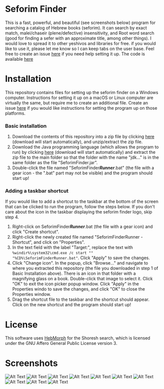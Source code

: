 # Seforim Finder


This is a fast, powerful, and beautiful (see screenshots below) program for searching a catalog of Hebrew books (seforim). It can search by exact match, malei/chaseir (plene/defective) insensitivity, and Root word search (good for finding a sefer with an approximate title, among other things). I would love to spread it to other yeshivos and libraries for free. if you would like to use it, please let me know so I can keep tabs on the user base. Feel free to create an issue [here](https://github.com/shmueldabomb441/YGW-Seforim-Catalog/issues/new/choose) if you need help setting it up. The code is available [here](https://github.com/shmueldabomb441/SeforimCatalog)

# Installation 
This repository contains files for setting up the seforim finder on a Windows computer. Instructions for setting it up on a macOS or Linux computer are virtually the same, but require me to create an additional file. Create an issue [here](https://github.com/shmueldabomb441/YGW-Seforim-Catalog/issues/new/choose) if you would like instructions for setting the program up on those platforms.

### Basic installation 
 1. Download the contents of this repository into a zip file by clicking [here](https://github.com/shmueldabomb441/YGW-Seforim-Catalog/archive/refs/heads/main.zip) (download will start automatically), and unzip/extract the zip file.
 2. Download the Java programming language (which allows the program to run) by clicking [here](https://download.java.net/java/GA/jdk11/13/GPL/openjdk-11.0.1_windows-x64_bin.zip) (download will start automatically) and extract the zip file to the main folder so that the folder with the name "jdk..." is in the same folder as the file "SeforimFinder.jar".
 3. Double-click the file named "SeforimFinder***Runner***.bat" (the file with a gear icon - the ".bat" part may not be visible) and the program should start up!

### Adding a taskbar shortcut

If you would like to add a shortcut to the taskbar at the bottom of the screen that can be clicked to run the program, follow the steps below. If you don't care about the icon in the taskbar displaying the seforim finder logo, skip step 4.

 1. Right-click on SeforimFinder***Runner***.bat (the file with a gear icon) and click "Create shortcut".
 2. Right-click the newly created file named "SeforimFinderRunner - Shortcut", and click on "Properties".
 3. In the text field with the label "Target:", replace the text with `%windir%\system32\cmd.exe /c start "" "%CD%\SeforimFinderRunner.bat"`. Click "Apply" to save the changes.
 4. Click "Change icon". In the popup, click "Browse..." and navigate to where you extracted this repository (the file you downloaded in step 1 of Basic Installation above). There is an icon in that folder with a magnifying glass on a book. Double-click that image to select it. Click "OK" to exit the icon picker popup window. Click "Apply" in the Properties windo to save the changes, and click "OK" to close the Properties window.
 5. Drag the shortcut file to the taskbar and the shortcut should appear. Click on the new shortcut and the program should start up!


# License 
This software uses [HebMorph](https://github.com/synhershko/HebMorph) for the Shoresh search, which is licensed under the GNU Affero General Public License version 3.

# Screenshots

![Alt Text](https://raw.github.com/shmueldabomb441/SeforimCatalog/master/ScreenshotProgramFrontPage.png)
![Alt Text](https://raw.github.com/shmueldabomb441/SeforimCatalog/master/ScreenshotRootWordSearchOptions.png)
![Alt Text](https://raw.github.com/shmueldabomb441/SeforimCatalog/master/ScreenshotRootWordSearchExample.png)
![Alt Text](https://raw.github.com/shmueldabomb441/SeforimCatalog/master/ScreenshotMaleiChaseirInsensitive.png)
![Alt Text](https://raw.github.com/shmueldabomb441/SeforimCatalog/master/ScreenshotSeforimByCriteria.png)
![Alt Text](https://raw.github.com/shmueldabomb441/SeforimCatalog/master/ScreenshotAuthors.png)
![Alt Text](https://raw.github.com/shmueldabomb441/SeforimCatalog/master/ScreenshotCategories.png)
![Alt Text](https://raw.github.com/shmueldabomb441/SeforimCatalog/master/ScreenshotShelves.png)
![Alt Text](https://raw.github.com/shmueldabomb441/SeforimCatalog/master/ScreenshotTips.png)
![Alt Text](https://raw.github.com/shmueldabomb441/SeforimCatalog/master/ScreenshotHelp.png)
